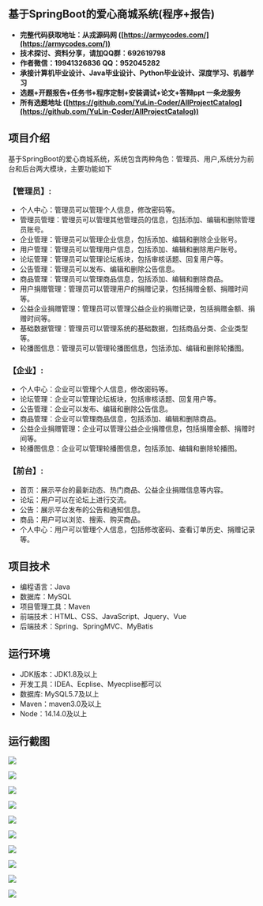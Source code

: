 ## 基于SpringBoot的爱心商城系统(程序+报告)

- <b>完整代码获取地址：从戎源码网 ([https://armycodes.com/](https://armycodes.com/))</b>
- <b>技术探讨、资料分享，请加QQ群：692619798</b> 
- <b>作者微信：19941326836  QQ：952045282</b> 
- <b>承接计算机毕业设计、Java毕业设计、Python毕业设计、深度学习、机器学习</b>
- <b>选题+开题报告+任务书+程序定制+安装调试+论文+答辩ppt 一条龙服务</b>
- <b>所有选题地址 ([https://github.com/YuLin-Coder/AllProjectCatalog](https://github.com/YuLin-Coder/AllProjectCatalog)) </b>

## 项目介绍
基于SpringBoot的爱心商城系统，系统包含两种角色：管理员、用户,系统分为前台和后台两大模块，主要功能如下

### 【管理员】:
- 个人中心：管理员可以管理个人信息，修改密码等。
- 管理员管理：管理员可以管理其他管理员的信息，包括添加、编辑和删除管理员账号。
- 企业管理：管理员可以管理企业信息，包括添加、编辑和删除企业账号。
- 用户管理：管理员可以管理用户信息，包括添加、编辑和删除用户账号。
- 论坛管理：管理员可以管理论坛板块，包括审核话题、回复用户等。
- 公告管理：管理员可以发布、编辑和删除公告信息。
- 商品管理：管理员可以管理商品信息，包括添加、编辑和删除商品。
- 用户捐赠管理：管理员可以管理用户的捐赠记录，包括捐赠金额、捐赠时间等。
- 公益企业捐赠管理：管理员可以管理公益企业的捐赠记录，包括捐赠金额、捐赠时间等。
- 基础数据管理：管理员可以管理系统的基础数据，包括商品分类、企业类型等。
- 轮播图信息：管理员可以管理轮播图信息，包括添加、编辑和删除轮播图。

### 【企业】:
- 个人中心：企业可以管理个人信息，修改密码等。
- 论坛管理：企业可以管理论坛板块，包括审核话题、回复用户等。
- 公告管理：企业可以发布、编辑和删除公告信息。
- 商品管理：企业可以管理商品信息，包括添加、编辑和删除商品。
- 公益企业捐赠管理：企业可以管理公益企业捐赠信息，包括捐赠金额、捐赠时间等。
- 轮播图信息：企业可以管理轮播图信息，包括添加、编辑和删除轮播图。

### 【前台】:
- 首页：展示平台的最新动态、热门商品、公益企业捐赠信息等内容。
- 论坛：用户可以在论坛上进行交流。
- 公告：展示平台发布的公告和通知信息。
- 商品：用户可以浏览、搜索、购买商品。
- 个人中心：用户可以管理个人信息，包括修改密码、查看订单历史、捐赠记录等。

## 项目技术
- 编程语言：Java
- 数据库：MySQL
- 项目管理工具：Maven
- 前端技术：HTML、CSS、JavaScript、Jquery、Vue
- 后端技术：Spring、SpringMVC、MyBatis

## 运行环境
- JDK版本：JDK1.8及以上
- 开发工具：IDEA、Ecplise、Myecplise都可以
- 数据库: MySQL5.7及以上
- Maven：maven3.0及以上
- Node：14.14.0及以上

## 运行截图
![](screenshot/1.png)

![](screenshot/2.png)

![](screenshot/3.png)

![](screenshot/4.png)

![](screenshot/5.png)

![](screenshot/6.png)

![](screenshot/7.png)

![](screenshot/8.png)

![](screenshot/9.png)

![](screenshot/10.png)
